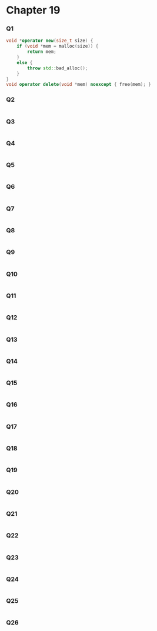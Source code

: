 # Chapter 19

### Q1

```c++
void *operator new(size_t size) {
    if (void *mem = malloc(size)) {
        return mem;
    }
    else {
        throw std::bad_alloc();
    }
}
void operator delete(void *mem) noexcept { free(mem); }
```

### Q2

```c++

```

### Q3

```c++

```

### Q4

```c++

```

### Q5

```c++

```

### Q6

```c++

```

### Q7

```c++

```

### Q8

```c++

```

### Q9

```c++

```

### Q10

```c++

```

### Q11

```c++

```

### Q12

```c++

```

### Q13

```c++

```

### Q14

```c++

```

### Q15

```c++

```

### Q16

```c++

```

### Q17

```c++

```

### Q18

```c++

```

### Q19

```c++

```

### Q20

```c++

```

### Q21

```c++

```

### Q22

```c++

```

### Q23

```c++

```

### Q24

```c++

```

### Q25

```c++

```

### Q26

```c++

```